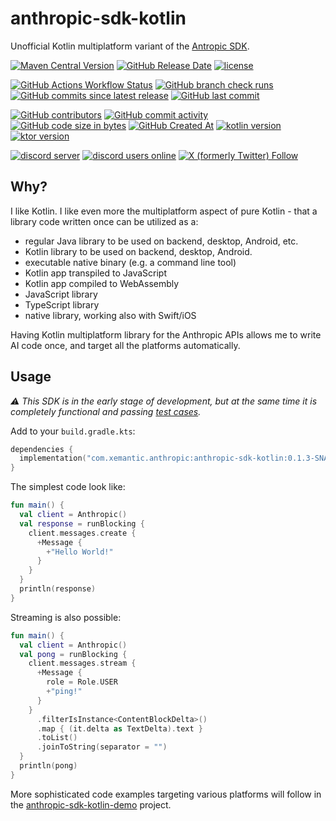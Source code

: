 # anthropic-sdk-kotlin

Unofficial Kotlin multiplatform variant of the
[Antropic SDK](https://docs.anthropic.com/en/api/client-sdks).

[<img alt="Maven Central Version" src="https://img.shields.io/maven-central/v/com.xemantic.anthropic/anthropic-sdk-kotlin?style=for-the-badge">](https://central.sonatype.com/namespace/com.xemantic.anthropic)
[<img alt="GitHub Release Date" src="https://img.shields.io/github/release-date/xemantic/anthropic-sdk-kotlin?style=for-the-badge">](https://github.com/xemantic/anthropic-sdk-kotlin/releases)
[<img alt="license" src="https://img.shields.io/github/license/xemantic/anthropic-sdk-kotlin?color=blue&style=for-the-badge">](https://github.com/xemantic/anthropic-sdk-kotlin/blob/main/LICENSE)

[<img alt="GitHub Actions Workflow Status" src="https://img.shields.io/github/actions/workflow/status/xemantic/anthropic-sdk-kotlin/build-main.yml?style=for-the-badge">](https://github.com/xemantic/anthropic-sdk-kotlin/actions/workflows/build-main.yml)
[<img alt="GitHub branch check runs" src="https://img.shields.io/github/check-runs/xemantic/anthropic-sdk-kotlin/main?style=for-the-badge">](https://github.com/xemantic/anthropic-sdk-kotlin/actions/workflows/build-main.yml)
[<img alt="GitHub commits since latest release" src="https://img.shields.io/github/commits-since/xemantic/anthropic-sdk-kotlin/latest?style=for-the-badge">](https://github.com/xemantic/anthropic-sdk-kotlin/commits/main/)
[<img alt="GitHub last commit" src="https://img.shields.io/github/last-commit/xemantic/anthropic-sdk-kotlin?style=for-the-badge">](https://github.com/xemantic/anthropic-sdk-kotlin/commits/main/)

[<img alt="GitHub contributors" src="https://img.shields.io/github/contributors/xemantic/anthropic-sdk-kotlin?style=for-the-badge">](https://github.com/xemantic/anthropic-sdk-kotlin/graphs/contributors)
[<img alt="GitHub commit activity" src="https://img.shields.io/github/commit-activity/t/xemantic/anthropic-sdk-kotlin?style=for-the-badge">](https://github.com/xemantic/anthropic-sdk-kotlin/commits/main/)
[<img alt="GitHub code size in bytes" src="https://img.shields.io/github/languages/code-size/xemantic/anthropic-sdk-kotlin?style=for-the-badge">]()
[<img alt="GitHub Created At" src="https://img.shields.io/github/created-at/xemantic/anthropic-sdk-kotlin?style=for-the-badge">](https://github.com/xemantic/anthropic-sdk-kotlin/commit/39c1fa4c138d4c671868c973e2ad37b262ae03c2)
[<img alt="kotlin version" src="https://img.shields.io/badge/dynamic/toml?url=https%3A%2F%2Fraw.githubusercontent.com%2Fxemantic%2Fanthropic-sdk-kotlin%2Fmain%2Fgradle%2Flibs.versions.toml&query=versions.kotlin&style=for-the-badge&label=kotlin">](https://kotlinlang.org/docs/releases.html)
[<img alt="ktor version" src="https://img.shields.io/badge/dynamic/toml?url=https%3A%2F%2Fraw.githubusercontent.com%2Fxemantic%2Fanthropic-sdk-kotlin%2Fmain%2Fgradle%2Flibs.versions.toml&query=versions.ktor&style=for-the-badge&label=ktor">](https://ktor.io/)

[<img alt="discord server" src="https://dcbadge.limes.pink/api/server/https://discord.gg/vQktqqN2Vn">](https://discord.gg/vQktqqN2Vn)
[<img alt="discord users online" src="https://img.shields.io/discord/811561179280965673?style=for-the-badge">](https://discord.gg/vQktqqN2Vn)
[<img alt="X (formerly Twitter) Follow" src="https://img.shields.io/twitter/follow/KazikPogoda?style=for-the-badge">](https://x.com/KazikPogoda)

## Why?

I like Kotlin. I like even more the multiplatform aspect of pure Kotlin - that a library code written once
can be utilized as a:

* regular Java library to be used on backend, desktop, Android, etc.
* Kotlin library to be used on backend, desktop, Android.
* executable native binary (e.g. a command line tool)
* Kotlin app transpiled to JavaScript
* Kotlin app compiled to WebAssembly
* JavaScript library
* TypeScript library
* native library, working also with Swift/iOS

Having Kotlin multiplatform library for the Anthropic APIs allows
me to write AI code once, and target all the platforms automatically.

## Usage

_:warning: This SDK is in the early stage of development, but at the same time it is completely functional and passing
[test cases](src/commonTest/kotlin)._

Add to your `build.gradle.kts`:

```kotlin
dependencies {
  implementation("com.xemantic.anthropic:anthropic-sdk-kotlin:0.1.3-SNAPSHOT")
}
```

The simplest code look like:

```kotlin
fun main() {
  val client = Anthropic()
  val response = runBlocking {
    client.messages.create {
      +Message {
        +"Hello World!"
      }
    }
  }
  println(response)
}
```

Streaming is also possible:

```kotlin
fun main() {
  val client = Anthropic()
  val pong = runBlocking {
    client.messages.stream {
      +Message {
        role = Role.USER
        +"ping!"
      }
    }
      .filterIsInstance<ContentBlockDelta>()
      .map { (it.delta as TextDelta).text }
      .toList()
      .joinToString(separator = "")
  }
  println(pong)
}
```

More sophisticated code examples targeting various
platforms will follow in the
[anthropic-sdk-kotlin-demo](https://github.com/xemantic/anthropic-sdk-kotlin-demo)
project.
